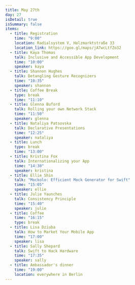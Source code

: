 ```yaml
---
title: May 27th
day: 27
isDetail: true
isSummary: false
items:
  - title: Registration
    time: "9:00"
    location: Radialsystem V, Holzmarktstraße 33
    location_link: https://goo.gl/maps/jA7wcLtfZo32
  - title: Kaya Thomas
    talk: Inclusive and Accessible App Development
    time: "10:00"
    speaker: kaya
  - title: Shannon Hughes
    talk: Detangling Gesture Recognizers
    time: "10:35"
    speaker: shannon
  - title: Coffee Break
    type: break 
    time: "11:10"
  - title: Glenna Buford
    talk: Rolling your own Network Stack
    time: "11:50"
    speaker: glenna
  - title: Nataliya Patsovska
    talk: Declarative Presentations
    time: "12:25"
    speaker: nataliya
  - title: Lunch
    type: break 
    time: "13:00"
  - title: Kristina Fox
    talk: Internationalizing your App
    time: "14:30"
    speaker: kristina
  - title: Ellie Shin
    talk: "Mockolo: Efficient Mock Generator for Swift"
    time: "15:05"
    speaker: ellie
  - title: Julie Yaunches
    talk: Consistency Principle
    time: "15:40"
    speaker: julie
  - title: Coffee
    time: "16:15"
    type: break
  - title: Lisa Dziuba
    talk: How to Market Your Mobile App
    time: "17:00"
    speaker: lisa
  - title: Sally Shepard
    talk: Swift to Hack Hardware
    time: "17:35"
    speaker: sally
  - title: Ambassador's dinner
    time: "19:00"
    location: everywhere in Berlin
---
```


  <!-- 
  - title: Registration
    time: "9:00"
    location: Radialsystem V, Holzmarktstraße 33
    location_link: https://goo.gl/maps/jA7wcLtfZo32
  - title: Kamilah Taylor
    talk: Tired of the state of online conversations? 🙈🙉🙊 Let’s do something about it 💪
    time: "10:00"
    speaker: kamilah
  - title: Coffee Break
    type: break
    time: "11:15"
  -->


